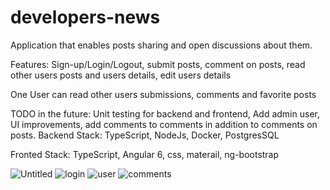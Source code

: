 # developers-news
Application that enables posts sharing and open discussions about them.

Features: Sign-up/Login/Logout, submit posts, comment on posts, read other users posts and users details, edit users details

One User can read other users submissions, comments and favorite posts

TODO in the future: Unit testing for backend and frontend, Add admin user, UI improvements, add comments to comments in addition to comments on posts.
Backend Stack: TypeScript, NodeJs, Docker, PostgresSQL

Fronted Stack: TypeScript, Angular 6, css, materail, ng-bootstrap


![Untitled](https://user-images.githubusercontent.com/32463347/110473427-2f0b4300-80e7-11eb-9d9b-f5966558883c.png)
![login](https://user-images.githubusercontent.com/32463347/110473432-30d50680-80e7-11eb-8eb0-47f11b9be4d0.png)
![user](https://user-images.githubusercontent.com/32463347/110473436-32063380-80e7-11eb-9833-6090718436f4.png)
![comments](https://user-images.githubusercontent.com/32463347/110473442-33376080-80e7-11eb-91ee-493be6aea91a.png)

